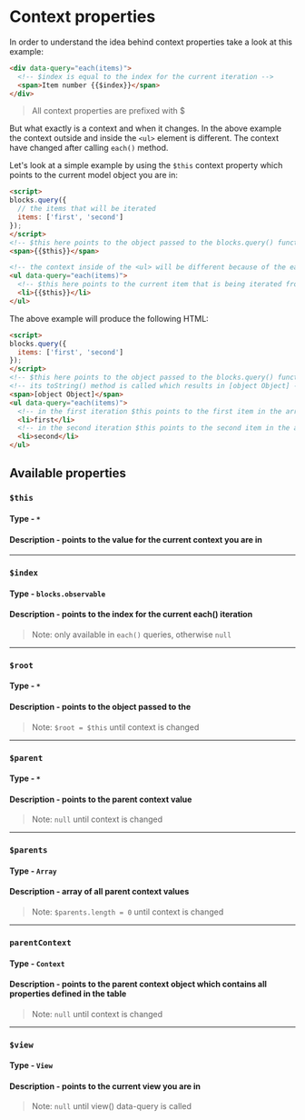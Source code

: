 # Context properties

In order to understand the idea behind context properties take a look at this example:

```html
<div data-query="each(items)">
  <!-- $index is equal to the index for the current iteration -->
  <span>Item number {{$index}}</span>
</div>
```

> All context properties are prefixed with $

But what exactly is a context and when it changes. In the above example
the context outside and inside the `<ul>` element is different. The context
have changed after calling `each()` method.

Let's look at a simple example by using the `$this` context property which points
to the current model object you are in:

```html
<script>
blocks.query({
  // the items that will be iterated
  items: ['first', 'second']
});
</script>
<!-- $this here points to the object passed to the blocks.query() function -->
<span>{{$this}}</span>

<!-- the context inside of the <ul> will be different because of the each() -->
<ul data-query="each(items)">
  <!-- $this here points to the current item that is being iterated from the collection -->
  <li>{{$this}}</li>
</ul>
```

The above example will produce the following HTML:

```html
<script>
blocks.query({
  items: ['first', 'second']
});
</script>
<!-- $this here points to the object passed to the blocks.query() function -->
<!-- its toString() method is called which results in [object Object] -->
<span>[object Object]</span>
<ul data-query="each(items)">
  <!-- in the first iteration $this points to the first item in the array which is 'first' -->
  <li>first</li>
  <!-- in the second iteration $this points to the second item in the array which is 'second' -->
  <li>second</li>
</ul>
```

## Available properties

### `$this`

#### Type - `*`
#### Description - points to the value for the current context you are in

---

### `$index`
#### Type - `blocks.observable`
#### Description - points to the index for the current each() iteration
> Note: only available in `each()` queries, otherwise `null`

---

### `$root`
#### Type - `*`
#### Description - points to the object passed to the
> Note: `$root = $this` until context is changed

---

### `$parent`
#### Type - `*`
#### Description - points to the parent context value
> Note: `null` until context is changed

---

### `$parents`
#### Type - `Array`
#### Description - array of all parent context values
> Note: `$parents.length = 0` until context is changed

---

### `parentContext`
#### Type - `Context`
#### Description - points to the parent context object which contains all properties defined in the table
> Note: `null` until context is changed

---

### `$view`
#### Type - `View`
#### Description - points to the current view you are in
> Note: `null` until view() data-query is called